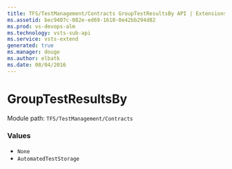 ```yaml
---
title: TFS/TestManagement/Contracts GroupTestResultsBy API | Extensions for Visual Studio Team Services
ms.assetid: bec9407c-082e-ed69-1610-0e42bb294d82
ms.prod: vs-devops-alm
ms.technology: vsts-sub-api
ms.service: vsts-extend
generated: true
ms.manager: douge
ms.author: elbatk
ms.date: 08/04/2016
---
```


# GroupTestResultsBy

Module path: `TFS/TestManagement/Contracts`

### Values

* `None` 
* `AutomatedTestStorage` 
